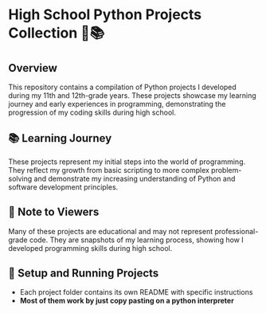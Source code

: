 # High School Python Projects Collection 🐍📚

## Overview
This repository contains a compilation of Python projects I developed during my 11th and 12th-grade years. These projects showcase my learning journey and early experiences in programming, demonstrating the progression of my coding skills during high school.

## 📚 Learning Journey
These projects represent my initial steps into the world of programming. They reflect my growth from basic scripting to more complex problem-solving and demonstrate my increasing understanding of Python and software development principles.

## 🤔 Note to Viewers
Many of these projects are educational and may not represent professional-grade code. They are snapshots of my learning process, showing how I developed programming skills during high school.

## 🔧 Setup and Running Projects
- Each project folder contains its own README with specific instructions
- **Most of them work by just copy pasting on a python interpreter**
